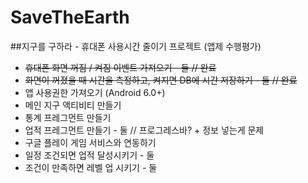 # SaveTheEarth
##지구를 구하라 - 휴대폰 사용시간 줄이기 프로젝트 (앱제 수행평가)

- ~~휴대폰 화면 꺼짐 / 켜짐 이벤트 가져오기 - 둘 // 완료~~
- ~~화면이 꺼졌을 때 시간을 측정하고, 켜지면 DB에 시간 저장하기 - 둘 // 완료~~
- 앱 사용권한 가져오기 (Android 6.0+)
- 메인 지구 액티비티 만들기
- 통계 프레그먼트 만들기
- 업적 프레그먼트 만들기 - 둘 // 프로그레스바? + 정보 넣는게 문제
- 구글 플레이 게임 서비스와 연동하기
- 일정 조건되면 업적 달성시키기 - 둘
- 조건이 만족하면 레벨 업 시키기 - 둘